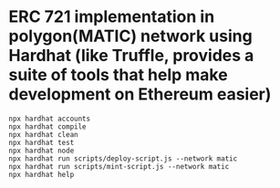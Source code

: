# ERC 721 implementation in polygon(MATIC) network using Hardhat (like Truffle, provides a suite of tools that help make development on Ethereum easier)



```shell
npx hardhat accounts
npx hardhat compile
npx hardhat clean
npx hardhat test
npx hardhat node
npx hardhat run scripts/deploy-script.js --network matic
npx hardhat run scripts/mint-script.js --network matic
npx hardhat help
```
